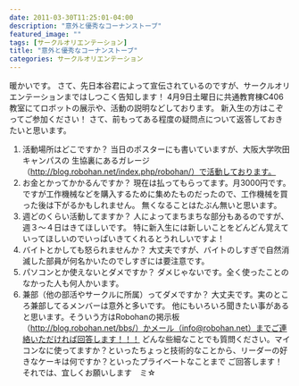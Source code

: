 ```yaml
---
date: 2011-03-30T11:25:01-04:00
description: "意外と優秀なコーナンストーブ"
featured_image: ""
tags: [サークルオリエンテーション]
title: "意外と優秀なコーナンストーブ"
categories: サークルオリエンテーション
---
```


暖かいです。
さて、先日本谷君によって宣伝されているのですが、サークルオリエンテーションまではしつこく告知します！
4月9日土曜日に共通教育棟C406教室にてロボットの展示や、活動の説明などしております。
新入生の方はこぞってご参加ください！
さて、前もってある程度の疑問点について返答しておきたいと思います。
1. 活動場所はどこですか？
当日のポスターにも書いていますが、大阪大学吹田キャンパスの 生協裏にあるガレージ（http://blog.robohan.net/index.php/robohan/）で活動しております。
2. お金とかってかかるんですか？
現在は払ってもらってます。月3000円です。ですが工作機械などを購入するために集めたものだったので、工作機械を買った後は下がるかもしれません。
無くなることはたぶん無いと思います。
3. 週どのくらい活動してますか？
人によってまちまちな部分もあるのですが、週３～４日はきてほしいです。
特に新入生には新しいことをどんどん覚えていってほしいのでいっぱいきてくれるとうれしいですよ！
4. バイトとかしても怒られませんか？
大丈夫ですが、バイトのしすぎで自然消滅した部員が何名かいたのでしすぎには要注意です。
5. パソコンとか使えないとダメですか？
ダメじゃないです。全く使ったことのなかった人も何人かいます。
6. 兼部（他の部活やサークルに所属）ってダメですか？
大丈夫です。実のところ兼部してるメンバーは意外と多いです。
他にもいろいろ聞きたい事があると思います。そういう方はRobohanの掲示板（http://blog.robohan.net/bbs/）かメール（info@robohan.net）までご連絡いただければ回答します！！！
どんな些細なことでも質問ください。マイコンなに使ってますか？といったちょっと技術的なことから、リーダーの好きなケーキは何ですか？といったプライベートなことまで ご回答します！
それでは、宜しくお願いします　ミ☆
